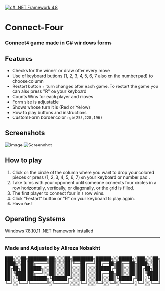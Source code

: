 [![c# .NET Framework 4.8](https://img.shields.io/badge/C%23%20.NET%20Framework-4.8-brightgreen)](https://dotnet.microsoft.com/en-us/download/dotnet-framework/net48)
# Connect-Four
### Connect4 game made in C# windows forms 

## Features
- Checks for the winner or draw ofter every move
- Use of keyboard buttons (1, 2, 3, 4, 5, 6, 7 also on the number pad) to choose column
- Restart button + turn changes after each game, To restart the game you can also press "R" on your keyboard
- Counts Wins for each player and moves
- Form size is adjustable
- Shows whose turn it is (Red or Yellow)
- How to play buttons and instructions
- Custom Form border color `rgb(255,228,196)`

## Screenshots
![image](https://user-images.githubusercontent.com/96955087/235647334-9ff2a685-1b5d-47c7-b41c-04dd9c742ecf.png)
![Screenshot](https://user-images.githubusercontent.com/96955087/236015349-45089d70-4b1b-4ec6-9795-707e4f90d2ab.png)

## How to play
1. Click on the circle of the column where you want to drop your colored pieces or press (1, 2, 3, 4, 5, 6, 7) on your keyboard or number pad .
2. Take turns with your opponent until someone connects four circles in a row horizontally, vertically, or diagonally, or the grid is filled.
3. The first player to connect four in a row wins.
4. Click "Restart" button or "R" on your keyboard to play again.
5. Have fun!

## Operating Systems
Windows 7,8,10,11 .NET Framework installed

---
### Made and Adjusted by Alireza Nobakht 
<pre>
███╗░░██╗███████╗██╗░░░██╗████████╗██████╗░░█████╗░███╗░░██╗
████╗░██║██╔════╝██║░░░██║╚══██╔══╝██╔══██╗██╔══██╗████╗░██║
██╔██╗██║█████╗░░██║░░░██║░░░██║░░░██████╔╝██║░░██║██╔██╗██║
██║╚████║██╔══╝░░██║░░░██║░░░██║░░░██╔══██╗██║░░██║██║╚████║
██║░╚███║███████╗╚██████╔╝░░░██║░░░██║░░██║╚█████╔╝██║░╚███║
╚═╝░░╚══╝╚══════╝░╚═════╝░░░░╚═╝░░░╚═╝░░╚═╝░╚════╝░╚═╝░░╚══╝
</pre>
